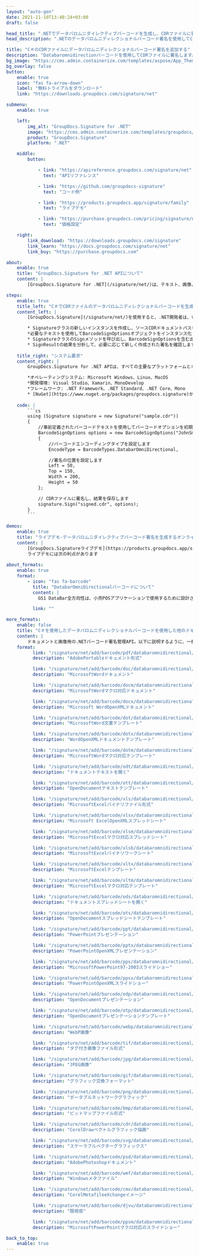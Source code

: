 ```yaml
---
layout: "auto-gen"
date: 2021-11-10T13:40:24+03:00
draft: false

head_title: ".NETでデータバロムニダイレクティブバーコードを生成し、CDRファイルに署名する|署名文書"
head_description: ".NETのデータバロムニディレクショナルバーコード署名を使用してCDRファイルに署名する-人気のあるビジネスドキュメントや画像ファイル形式にバーコードを追加する."

title: "C＃のCDRファイルにデータバロムニディレクショナルバーコード署名を追加する"
description: "Databaromnidirectionバーコードを使用してCDRファイルに署名します。署名プロパティを操作し、ニーズに合ったドキュメント内で高度な署名オプションを設定します."
bg_image: "https://cms.admin.containerize.com/templates/aspose/App_Themes/V3/images/bg/header1.png"
bg_overlay: false
button:
    enable: true
    icon: "fas fa-arrow-down"
    label: "無料トライアルをダウンロード"
    link: "https://downloads.groupdocs.com/signature/net"

submenu:
    enable: true

    left:
        img_alt: "GroupDocs.Signature for .NET"
        image: "https://cms.admin.containerize.com/templates/groupdocs/images/product-logos/90x90-noborder/groupdocs-signature-net.png"
        product: "GroupDocs.Signature"
        platform: ".NET"

    middle:
        button:

            - link: "https://apireference.groupdocs.com/signature/net"
              text: "APIリファレンス"

            - link: "https://github.com/groupdocs-signature"
              text: "コード例"

            - link: "https://products.groupdocs.app/signature/family"
              text: "ライブデモ"

            - link: "https://purchase.groupdocs.com/pricing/signature/net"
              text: "価格設定"

    right:
        link_download: "https://downloads.groupdocs.com/signature"
        link_learn: "https://docs.groupdocs.com/signature/net"
        link_buy: "https://purchase.groupdocs.com"

about:
    enable: true
    title: "GroupDocs.Signature for .NET APIについて"
    content: |
        [GroupDocs.Signature for .NET](/signature/net/)は、テキスト、画像、バーコード、スタンプ、フォームフィールド、QRコード、メタデータなどのさまざまな署名タイプを使用してデジタルドキュメントに電子署名するネイティブ.NETAPIです。ユーザーは、PDF、Microsoft Word、Excelワークシート、PowerPointプレゼンテーション、Adobe Photoshop、メタファイル、および画像ファイル形式内のデジタル署名を追加、編集、検証、削除、および検索でき、必要に応じて署名プロパティをカスタマイズするための追加サポートがあります。

steps:
    enable: true
    title_left: "C＃でCDRファイルのデータバロムニディレクショナルバーコードを生成する方法"
    content_left: |
        [GroupDocs.Signature](/signature/net/)を使用すると、.NET開発者は、いくつかの簡単な手順を実行することで、アプリケーション内のCDRファイルにDatabaromnidirectionバーコードを簡単に追加できます。

        * Signatureクラスの新しいインスタンスを作成し、ソースCDRドキュメントパスをコンストラクターパラメーターとして渡します。
        *必要なテキストを使用してBarcodeSignOptionsオブジェクトをインスタンス化し、EncodeTypeプロパティをDatabarOmniDirectionalに設定します。
        * SignatureクラスのSignメソッドを呼び出し、BarcodeSignOptionsを含む出力CDRファイル名を渡します。
        * SignResultの結果を分析して、必要に応じて新しく作成された署名を確認します。
        
    title_right: "システム要求"
    content_right: |
        GroupDocs.Signature for .NET APIは、すべての主要なプラットフォームとオペレーティングシステムでサポートされています。以下のコードを実行する前に、システムに次の前提条件がインストールされていることを確認してください。

        *オペレーティングシステム: Microsoft Windows、Linux、MacOS
        *開発環境: Visual Studio、Xamarin、MonoDevelop
        *フレームワーク: .NET Framework、.NET Standard、.NET Core、Mono
        * [NuGet](https://www.nuget.org/packages/groupdocs.signature)からGroupDocs.Signaturefor.NETの最新バージョンをダウンロードします
        
    code: |
        ```cs
        using (Signature signature = new Signature("sample.cdr"))
        {
            //事前定義されたバーコードテキストを使用してバーコードオプションを初期化します
            BarcodeSignOptions options = new BarcodeSignOptions("JohnSmith")
            {
                //バーコードエンコーディングタイプを設定します
                EncodeType = BarcodeTypes.DatabarOmniDirectional,

                //署名の位置を設定します
                Left = 50,
                Top = 150,
                Width = 200,
                Height = 50
            };

            // CDRファイルに署名し、結果を保存します 
            signature.Sign("signed.cdr", options);
        }
        ```
        
demos:
    enable: true
    title: "ライブデモ-データバロムニダイレクティブバーコード署名を生成するオンラインアプリ"
    content: |
        [GroupDocs.Signatureライブデモ](https://products.groupdocs.app/signature/family)サイトにアクセスして、データバロムニディレクショナルバーコードをCDRファイルに今すぐ追加してください。  
        ライブデモには次の利点があります
        
about_formats:
    enable: true
    format:
        - icon: "fas fa-barcode"
          title: "DatabarOmniDirectionalバーコードについて"
          content: |
            GS1 DataBar全方向性は、小売POSアプリケーションで使用するために設計された4つのDataBarシンボルの1つです。その名前が示すように、GS1DataBar全方向性は全方向性で読み取ることができます。

          link: ""

more_formats:
    enable: false
    title: "C＃を使用したデータバロムニディレクショナルバーコードを使用した他のドキュメント形式への署名"
    content: |
        ドキュメントと画像用の.NETバーコード署名管理API。以下に説明するように、一般的なファイル形式のいくつかにバーコード署名を追加します。
    format: 
          link: "/signature/net/add/barcode/pdf/databaromnidirectional/"
          description: "AdobePortableドキュメント形式"

          link: "/signature/net/add/barcode/doc/databaromnidirectional/"
          description: "MicrosoftWordドキュメント"

          link: "/signature/net/add/barcode/docm/databaromnidirectional/"
          description: "MicrosoftWordマクロ対応ドキュメント"

          link: "/signature/net/add/barcode/docx/databaromnidirectional/"
          description: "Microsoft WordOpenXMLドキュメント"

          link: "/signature/net/add/barcode/dot/databaromnidirectional/"
          description: "MicrosoftWord文書テンプレート"

          link: "/signature/net/add/barcode/dotx/databaromnidirectional/"
          description: "WordOpenXMLドキュメントテンプレート"

          link: "/signature/net/add/barcode/dotm/databaromnidirectional/"
          description: "MicrosoftWordマクロ対応テンプレート"       

          link: "/signature/net/add/barcode/odt/databaromnidirectional/"
          description: "ドキュメントテキストを開く"

          link: "/signature/net/add/barcode/ott/databaromnidirectional/"
          description: "OpenDocumentテキストテンプレート"

          link: "/signature/net/add/barcode/xls/databaromnidirectional/"
          description: "MicrosoftExcelバイナリファイル形式"

          link: "/signature/net/add/barcode/xlsx/databaromnidirectional/"
          description: "Microsoft ExcelOpenXMLスプレッドシート"

          link: "/signature/net/add/barcode/xlsm/databaromnidirectional/"
          description: "MicrosoftExcelマクロ対応スプレッドシート"

          link: "/signature/net/add/barcode/xlsb/databaromnidirectional/"
          description: "MicrosoftExcelバイナリワークシート"

          link: "/signature/net/add/barcode/xltx/databaromnidirectional/"
          description: "MicrosoftExcelテンプレート"

          link: "/signature/net/add/barcode/xltm/databaromnidirectional/"
          description: "MicrosoftExcelマクロ対応テンプレート"

          link: "/signature/net/add/barcode/ods/databaromnidirectional/"
          description: "ドキュメントスプレッドシートを開く"

          link: "/signature/net/add/barcode/ots/databaromnidirectional/"
          description: "OpenDocumentスプレッドシートテンプレート"

          link: "/signature/net/add/barcode/ppt/databaromnidirectional/"
          description: "PowerPointプレゼンテーション"

          link: "/signature/net/add/barcode/pptx/databaromnidirectional/"
          description: "PowerPointOpenXMLプレゼンテーション"

          link: "/signature/net/add/barcode/pps/databaromnidirectional/"
          description: "MicrosoftPowerPoint97-2003スライドショー"

          link: "/signature/net/add/barcode/ppsx/databaromnidirectional/"
          description: "PowerPointOpenXMLスライドショー"                              

          link: "/signature/net/add/barcode/odp/databaromnidirectional/"
          description: "OpenDocumentプレゼンテーション"

          link: "/signature/net/add/barcode/otp/databaromnidirectional/"
          description: "OpenDocumentプレゼンテーションテンプレート"

          link: "/signature/net/add/barcode/webp/databaromnidirectional/"
          description: "WebP画像"

          link: "/signature/net/add/barcode/tif/databaromnidirectional/"
          description: "タグ付き画像ファイル形式"

          link: "/signature/net/add/barcode/jpg/databaromnidirectional/"
          description: "JPEG画像"

          link: "/signature/net/add/barcode/gif/databaromnidirectional/"
          description: "グラフィック交換フォーマット"

          link: "/signature/net/add/barcode/png/databaromnidirectional/"
          description: "ポータブルネットワークグラフィック"

          link: "/signature/net/add/barcode/bmp/databaromnidirectional/"
          description: "ビットマップファイル形式"

          link: "/signature/net/add/barcode/cdr/databaromnidirectional/"
          description: "CorelDrawベクトルグラフィック描画"

          link: "/signature/net/add/barcode/svg/databaromnidirectional/"
          description: "スケーラブルベクターグラフィックス"

          link: "/signature/net/add/barcode/psd/databaromnidirectional/"
          description: "AdobePhotoshopドキュメント"

          link: "/signature/net/add/barcode/wmf/databaromnidirectional/"
          description: "Windowsメタファイル"        

          link: "/signature/net/add/barcode/cmx/databaromnidirectional/"
          description: "CorelMetafileeXchangeイメージ"

          link: "/signature/net/add/barcode/djvu/databaromnidirectional/"
          description: "既視感"

          link: "/signature/net/add/barcode/ppsm/databaromnidirectional/"
          description: "MicrosoftPowerPointマクロ対応のスライドショー"

back_to_top:
    enable: true
---
```


